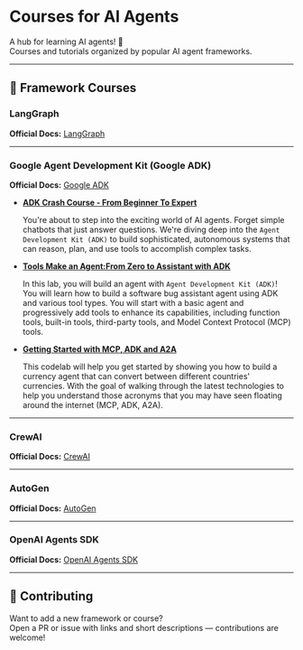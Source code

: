 # Courses for AI Agents

A hub for learning AI agents! 🚀  
Courses and tutorials organized by popular AI agent frameworks.

---

## 📘 Framework Courses

### LangGraph
**Official Docs:** [LangGraph](https://docs.langchain.com/oss/python/langgraph/overview)

---

### Google Agent Development Kit (Google ADK)
**Official Docs:** [Google ADK](https://google.github.io/adk-docs/) 


- **[ADK Crash Course - From Beginner To Expert](https://codelabs.developers.google.com/onramp/instructions)**

    You're about to step into the exciting world of AI agents. Forget simple chatbots that just answer questions. We're diving deep into the `Agent Development Kit (ADK)` to build sophisticated, autonomous systems that can reason, plan, and use tools to accomplish complex tasks.


- **[Tools Make an Agent:From Zero to Assistant with ADK](https://codelabs.developers.google.com/codelabs/cloud-run/tools-make-an-agent)**

    In this lab, you will build an agent with `Agent Development Kit (ADK)`! You will learn how to build a software bug assistant agent using ADK and various tool types. You will start with a basic agent and progressively add tools to enhance its capabilities, including function tools, built-in tools, third-party tools, and Model Context Protocol (MCP) tools.

- **[Getting Started with MCP, ADK and A2A](https://codelabs.developers.google.com/codelabs/currency-agent)**

    This codelab will help you get started by showing you how to build a currency agent that can convert between different countries' currencies. With the goal of walking through the latest technologies to help you understand those acronyms that you may have seen floating around the internet (MCP, ADK, A2A).

---

### CrewAI
**Official Docs:** [CrewAI](https://docs.crewai.com/)  

---

### AutoGen
**Official Docs:** [AutoGen](https://microsoft.github.io/autogen/stable/index.html)  

---

### OpenAI Agents SDK
**Official Docs:** [OpenAI Agents SDK](https://openai.github.io/openai-agents-python/)  


---

## 🧠 Contributing
Want to add a new framework or course?  
Open a PR or issue with links and short descriptions — contributions are welcome!